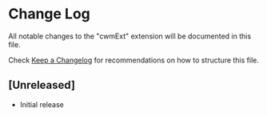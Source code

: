 # Change Log

All notable changes to the "cwmExt" extension will be documented in this file.

Check [Keep a Changelog](http://keepachangelog.com/) for recommendations on how to structure this file.

## [Unreleased]

- Initial release